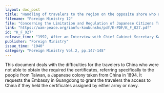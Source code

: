 ```yaml
---
layout: doc_post
title: "Handling of travelers to the region on the opposite shore who are admittedly unable to obtain the authorized certificates for reason of traveling to China"
filename: "Foreign Ministry 12"
file: "Concerning the Limitation and Regulation of Japanese Citizens Traveling to China at the Time of the Sino-Japanese Incident; Summary of the Provisional Measures (Vol. 2)"
link: "https://wam-peace.org/ianfu-koubunsho/pdf/K-PDF/K_F_027.pdf"
id: "K_F_027"
release_time: "1992, After an Interview with Chief Cabinet Secretary Katō Kōichi"
publisher: "Foreign Ministry"
issue_time: "1940"
category: "Foreign Ministry Vol.2, pp.147-148"
---
```

This document deals with the difficulties for the travelers to China who were not able to obtain the required the certificates, referring specifically to the people from Taiwan, a Japanese colony taken from China in 1894. It requests the Embassy in Guangdong to grant the travelers the access to China if they held the certificates assigned by either army or navy.
